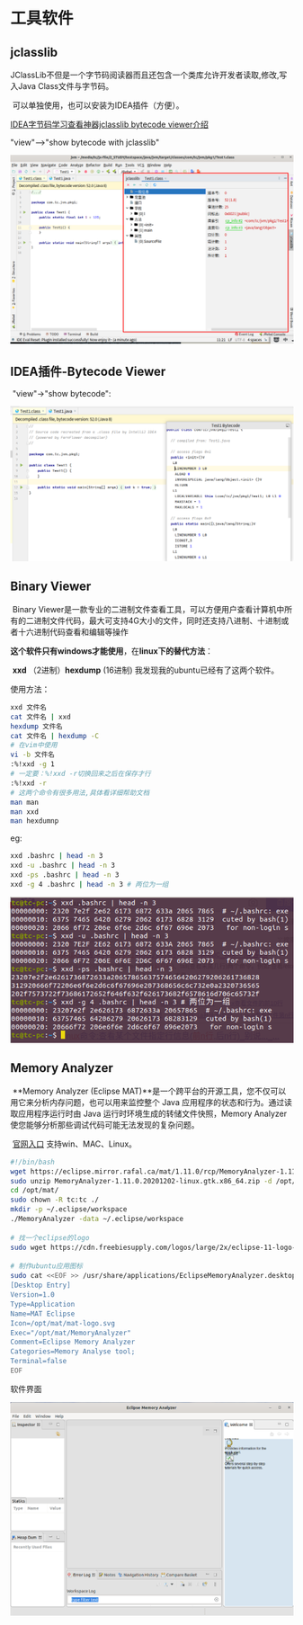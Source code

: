 # 工具软件

## jclasslib

​		JClassLib不但是一个字节码阅读器而且还包含一个类库允许开发者读取,修改,写入Java Class文件与字节码。

​		可以单独使用，也可以安装为IDEA插件（方便）。

[IDEA字节码学习查看神器jclasslib bytecode viewer介绍](https://www.cnblogs.com/tangliMeiMei/p/13033572.html)

"view"-->"show bytecode with jclasslib"

![image-20210118120836850](img/toolSoft/image-20210118120836850.png)

## IDEA插件-Bytecode Viewer

​		"view"->"show bytecode":

![image-20210116131601565](img/toolSoft/image-20210116131601565.png)

## Binary Viewer

​		Binary Viewer是一款专业的二进制文件查看工具，可以方便用户查看计算机中所有的二进制文件代码，最大可支持4G大小的文件，同时还支持八进制、十进制或者十六进制代码查看和编辑等操作

​		 **这个软件只有windows才能使用**，在**linux下的替代方法**：

​	**xxd** （2进制）**hexdump** (16进制) 我发现我的ubuntu已经有了这两个软件。

使用方法：

```bash
xxd 文件名
cat 文件名 | xxd
hexdump 文件名
cat 文件名 | hexdump -C
# 在vim中使用
vi -b 文件名
:%!xxd -g 1
# 一定要：%!xxd -r切换回来之后在保存才行
:%!xxd -r
# 这两个命令有很多用法,具体看详细帮助文档
man man
man xxd
man hexdumnp
```

eg:

```bash
xxd .bashrc | head -n 3
xxd -u .bashrc | head -n 3
xxd -ps .bashrc | head -n 3
xxd -g 4 .bashrc | head -n 3 # 两位为一组
```

![image-20210115104859241](img/toolSoft/image-20210115104859241.png)

## Memory Analyzer 

​		**Memory Analyzer (Eclipse MAT)**是一个跨平台的开源工具，您不仅可以用它来分析内存问题，也可以用来监控整个 Java 应用程序的状态和行为。通过读取应用程序运行时由 Java 运行时环境生成的转储文件快照，Memory Analyzer 使您能够分析那些调试代码可能无法发现的复杂问题。

​		[官网入口](https://www.eclipse.org/mat/) 支持win、MAC、Linux。

```bash
#!/bin/bash
wget https://eclipse.mirror.rafal.ca/mat/1.11.0/rcp/MemoryAnalyzer-1.11.0.20201202-linux.gtk.x86_64.zip
sudo unzip MemoryAnalyzer-1.11.0.20201202-linux.gtk.x86_64.zip -d /opt/
cd /opt/mat/
sudo chown -R tc:tc ./
mkdir -p ~/.eclipse/workspace
./MemoryAnalyzer -data ~/.eclipse/workspace

# 找一个eclipse的logo
sudo wget https://cdn.freebiesupply.com/logos/large/2x/eclipse-11-logo-svg-vector.svg -O mat-logo.svg

# 制作ubuntu应用图标
sudo cat <<EOF >> /usr/share/applications/EclipseMemoryAnalyzer.desktop
[Desktop Entry]
Version=1.0
Type=Application
Name=MAT Eclipse
Icon=/opt/mat/mat-logo.svg
Exec="/opt/mat/MemoryAnalyzer"
Comment=Eclipse Memory Analyzer
Categories=Memory Analyse tool;
Terminal=false
EOF
```

软件界面

![image-20210116131920447](img/toolSoft/image-20210116131920447.png)